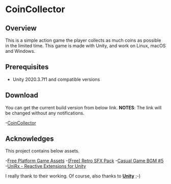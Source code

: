 # CoinCollector

## Overview

This is a simple action game the player collects as much coins as possible in the limited time.
This game is made with Unity, and work on Linux, macOS and Windows.

## Prerequisites

- Unity 2020.3.7f1 and compatible versions

## Download

You can get the current build version from below link.
**NOTES**: The link will be changed without any notifications.

-[CoinCollector](https://azuki-penguin.org/coin-collector)

## Acknowledges

This project contains below assets.

-[Free Platform Game Assets](https://assetstore.unity.com/packages/2d/environments/free-platform-game-assets-85838)
-[(Free) Retro SFX Pack](https://assetstore.unity.com/packages/audio/sound-fx/free-retro-sfx-pack-43256)
-[Casual Game BGM #5](https://assetstore.unity.com/packages/audio/music/casual-game-bgm-5-135943)
-[UniRx - Reactive Extensions for Unity](https://assetstore.unity.com/packages/tools/integration/unirx-reactive-extensions-for-unity-17276)

I really thank to their working.
Of course, also thanks to **[Unity](https://unity.com/)** ;-)

